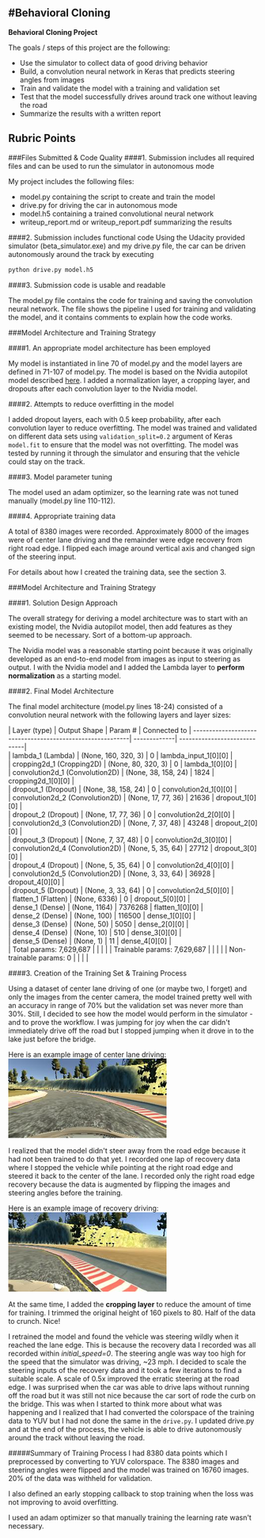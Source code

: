 #**Behavioral Cloning** 
---

**Behavioral Cloning Project**

The goals / steps of this project are the following:
* Use the simulator to collect data of good driving behavior
* Build, a convolution neural network in Keras that predicts steering angles from images
* Train and validate the model with a training and validation set
* Test that the model successfully drives around track one without leaving the road
* Summarize the results with a written report

## Rubric Points
###Files Submitted & Code Quality
####1. Submission includes all required files and can be used to run the simulator in autonomous mode

My project includes the following files:

- model.py containing the script to create and train the model
- drive.py for driving the car in autonomous mode
- model.h5 containing a trained convolutional neural network 
- writeup_report.md or writeup_report.pdf summarizing the results

####2. Submission includes functional code
Using the Udacity provided simulator (beta_simulator.exe) and my drive.py file, the car can be driven autonomously around the track by executing 
```sh
python drive.py model.h5
```

####3. Submission code is usable and readable

The model.py file contains the code for training and saving the convolution neural network. The file shows the pipeline I used for training and validating the model, and it contains comments to explain how the code works.

###Model Architecture and Training Strategy

####1. An appropriate model architecture has been employed

My model is instantiated in line 70 of model.py and the model layers are defined in 71-107 of model.py.  The model is based on the Nvidia autopilot model described [here](https://arxiv.org/pdf/1604.07316.pdf).  I added a normalization layer, a cropping layer, and dropouts after each convolution layer to the Nvidia model.

####2. Attempts to reduce overfitting in the model

I added dropout layers, each with 0.5 keep probability, after each convolution layer to reduce overfitting.  The model was trained and validated on different data sets using `validation_split=0.2` argument of Keras `model.fit` to ensure that the model was not overfitting.  The model was tested by running it through the simulator and ensuring that the vehicle could stay on the track.

####3. Model parameter tuning

The model used an adam optimizer, so the learning rate was not tuned manually (model.py line 110-112).

####4. Appropriate training data

A total of 8380 images were recorded.  Approximately 8000 of the images were of center lane driving and the remainder were edge recovery from right road edge.  I flipped each image around vertical axis and changed sign of the steering input. 

For details about how I created the training data, see the section 3. 

###Model Architecture and Training Strategy

####1. Solution Design Approach

The overall strategy for deriving a model architecture was to start with an existing model, the Nvidia autopilot model, then add features as they seemed to be necessary.  Sort of a bottom-up approach.

The Nvidia model was a reasonable starting point because it was originally developed as an end-to-end model from images as input to steering as output.  I with the Nvidia model and I added the Lambda layer to **perform normalization** as a starting model.

####2. Final Model Architecture

The final model architecture (model.py lines 18-24) consisted of a convolution neural network with the following layers and layer sizes:

|  Layer (type)                    | Output Shape         |  Param #     | Connected to                 |
----------------------------------------------------------| -------------| -----------------------------|                     
| lambda_1 (Lambda)                | (None, 160, 320, 3)  |  0           | lambda_input_1[0][0]         |      
| cropping2d_1 (Cropping2D)        | (None, 80, 320, 3)   |  0           | lambda_1[0][0]               |       
| convolution2d_1 (Convolution2D)  | (None, 38, 158, 24)  |  1824        | cropping2d_1[0][0]           |     
| dropout_1 (Dropout)              | (None, 38, 158, 24)  |  0           | convolution2d_1[0][0]        |     
| convolution2d_2 (Convolution2D)  | (None, 17, 77, 36)   |  21636       | dropout_1[0][0]              |     
| dropout_2 (Dropout)              | (None, 17, 77, 36)   |  0           | convolution2d_2[0][0]        |     
| convolution2d_3 (Convolution2D)  | (None, 7, 37, 48)    |  43248       | dropout_2[0][0]              |     
| dropout_3 (Dropout)              | (None, 7, 37, 48)    |  0           | convolution2d_3[0][0]        |     
| convolution2d_4 (Convolution2D)  | (None, 5, 35, 64)    |  27712       | dropout_3[0][0]              |     
| dropout_4 (Dropout)              | (None, 5, 35, 64)    |  0           | convolution2d_4[0][0]        |     
| convolution2d_5 (Convolution2D)  | (None, 3, 33, 64)    |  36928       | dropout_4[0][0]              |     
| dropout_5 (Dropout)              | (None, 3, 33, 64)    |  0           | convolution2d_5[0][0]        |     
| flatten_1 (Flatten)              | (None, 6336)         |  0           | dropout_5[0][0]              |     
| dense_1 (Dense)                  | (None, 1164)         |  7376268     | flatten_1[0][0]              |     
| dense_2 (Dense)                  | (None, 100)          |  116500      | dense_1[0][0]                |     
| dense_3 (Dense)                  | (None, 50)           |  5050        | dense_2[0][0]                |     
| dense_4 (Dense)                  | (None, 10)           |  510         | dense_3[0][0]                |     
| dense_5 (Dense)                  | (None, 1)            |  11          | dense_4[0][0]                |     
| Total params: 7,629,687          |                      |              |                              | 
| Trainable params: 7,629,687      |                      |              |                              | 
| Non-trainable params: 0          |                      |              |                              | 

####3. Creation of the Training Set & Training Process

Using a dataset of center lane driving of one (or maybe two, I forget) and only the images from the center camera, the model trained pretty well with an accuracy in range of 70% but the validation set was never more than 30%.  Still, I decided to see how the model would perform in the simulator - and to prove the workflow.  I was jumping for joy when the car didn't immediately drive off the road but I stopped jumping when it drove in to the lake just before the bridge.

Here is an example image of center lane driving:
![alt text](.\my_test_data\IMG\center_2017_02_11_11_03_04_094.jpg "Center lane driving")


I realized that the model didn't steer away from the road edge because it had not been trained to do that yet.  I recorded one lap of recovery data where I stopped the vehicle while pointing at the right road edge and steered it back to the center of the lane.  I recorded only the right road edge recovery because the data is augmented by flipping the images and steering angles before the training.

Here is an example image of recovery driving:
![alt text](.\my_test_data\IMG\right_2017_02_12_08_21_20_953.jpg "Recovery driving")

At the same time, I added the **cropping layer** to reduce the amount of time for training.  I trimmed the original height of 160 pixels to 80.  Half of the data to crunch.  Nice!

I retrained the model and found the vehicle was steering wildly when it reached the lane edge.  This is because the recovery data I recorded was all recorded within *initial_speed=0*.  The steering angle was way too high for the speed that the simulator was driving, ~23 mph.  I decided to scale the steering inputs of the recovery data and it took a few iterations to find a suitable scale.  A scale of 0.5x improved the erratic steering at the road edge.  I was surprised when the car was able to drive laps without running off the road but it was still not nice because the car sort of rode the curb on the bridge.  This was when I started to think more about what was happening and I realized that I had converted the colorspace of the training data to YUV but I had not done the same in the `drive.py`.  I updated drive.py and at the end of the process, the vehicle is able to drive autonomously around the track without leaving the road.

#####Summary of Training Process
I had 8380 data points which I preprocessed by converting to YUV colorspace.  The 8380 images and steering angles were flipped and the model was trained on 16760 images.  20% of the data was withheld for validation.

I also defined an early stopping callback to stop training when the loss was not improving to avoid overfitting. 

I used an adam optimizer so that manually training the learning rate wasn't necessary.
